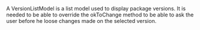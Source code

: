 A VersionListModel is a list model used to display package versions.It is needed to be able to override the okToChange method to be able to ask the user before he loose changes made on the selected version.